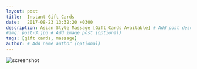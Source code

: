 ```yaml
---
layout: post
title:  Instant Gift Cards
date:   2017-08-23 13:32:20 +0300
description: Asian Style Massage [Gift Cards Available] # Add post description (optional)
#img: post-3.jpg # Add image post (optional)
tags: [gift cards, massage]
author: # Add name author (optional)
---
```


![screenshot]({{site.baseurl}}/assets/img/m-4.jpg)
